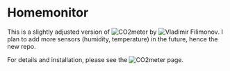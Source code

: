 # Homemonitor

This is a slightly adjusted version of ![CO2meter](https://github.com/vfilimonov/co2meter) by ![Vladimir Filimonov](https://github.com/vfilimonov). I plan to add more sensors (humidity, temperature) in the future, hence the new repo.

For details and installation, please see the ![CO2meter](https://github.com/vfilimonov/co2meter) page.
